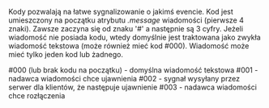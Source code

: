 Kody pozwalają na łatwe sygnalizowanie o jakimś evencie. Kod jest umieszczony na początku atrybutu *.message* wiadomości (pierwsze 4 znaki). Zawsze zaczyna się od znaku '#' a następnie są 3 cyfry. Jeżeli wiadomość nie posiada kodu, wtedy domyślnie jest traktowana jako zwykła wiadomość tekstowa (może również mieć kod #000). 
Wiadomość może mieć tylko jeden kod lub żadnego.

#000 (lub brak kodu na początku) - domyślna wiadomość tekstowa
#001 - nadawca wiadomości chce ujawnienia
#002 - sygnał wysyłany przez serwer dla klientów, że następuje ujawnienie
#003 - nadawca wiadomości chce rozłączenia